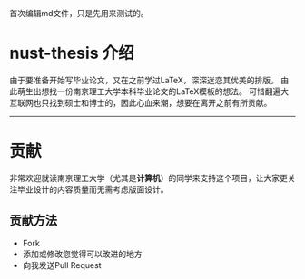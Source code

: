 
首次编辑md文件，只是先用来测试的。

# nust-thesis 介绍

由于要准备开始写毕业论文，又在之前学过LaTeX，深深迷恋其优美的排版。
由此萌生出想找一份南京理工大学本科毕业论文的LaTeX模板的想法。
可惜翻遍大互联网也只找到硕士和博士的，因此心血来潮，想要在离开之前有所贡献。

---

# 贡献

非常欢迎就读南京理工大学（尤其是**计算机**）的同学来支持这个项目，让大家更关注毕业设计的内容质量而无需考虑版面设计。

## 贡献方法

* Fork
* 添加或修改您觉得可以改进的地方
* 向我发送Pull Request


